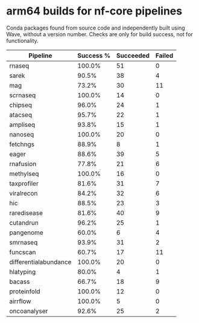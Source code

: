 # arm64 builds for nf-core pipelines

Conda packages found from source code and independently built using Wave, without a version number.
Checks are only for build success, not for functionality.

| Pipeline | Success % | Succeeded | Failed |
|----------|-----------|-----------|--------|
| rnaseq | 100.0% | 51 | 0 |
| sarek | 90.5% | 38 | 4 |
| mag | 73.2% | 30 | 11 |
| scrnaseq | 100.0% | 14 | 0 |
| chipseq | 96.0% | 24 | 1 |
| atacseq | 95.7% | 22 | 1 |
| ampliseq | 93.8% | 15 | 1 |
| nanoseq | 100.0% | 20 | 0 |
| fetchngs | 88.9% | 8 | 1 |
| eager | 88.6% | 39 | 5 |
| rnafusion | 77.8% | 21 | 6 |
| methylseq | 100.0% | 16 | 0 |
| taxprofiler | 81.6% | 31 | 7 |
| viralrecon | 84.2% | 32 | 6 |
| hic | 88.5% | 23 | 3 |
| raredisease | 81.6% | 40 | 9 |
| cutandrun | 96.2% | 25 | 1 |
| pangenome | 60.0% | 6 | 4 |
| smrnaseq | 93.9% | 31 | 2 |
| funcscan | 60.7% | 17 | 11 |
| differentialabundance | 100.0% | 20 | 0 |
| hlatyping | 80.0% | 4 | 1 |
| bacass | 66.7% | 18 | 9 |
| proteinfold | 100.0% | 12 | 0 |
| airrflow | 100.0% | 5 | 0 |
| oncoanalyser | 92.6% | 25 | 2 |
